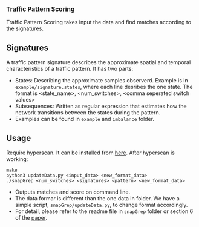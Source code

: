 ### Traffic Pattern Scoring ###

Traffic Pattern Scoring takes input the data and find matches according to the signatures.

## Signatures ##

A traffic pattern signature describes the approximate spatial and temporal characteristics of a traffic pattern.
It has two parts:

- States: Describing the approximate samples observerd. Example is in ```example/signature.states```, where each line desribes the one state. The format is <state_name>, <num_switches>, \<comma seperated switch values\>
- Subsequences: Written as regular expression that estimates how the network transitions between the states during the pattern.
- Examples can be found in ```example``` and ```imbalance``` folder.

## Usage ##

Require hyperscan. It can be installed from [here](https://github.com/intel/hyperscan).
After hyperscan is working:

```
make
python3 updateData.py <input_data> <new_format_data>
./snapGrep <num_switches> <signatures> <pattern> <new_format_data>
```
- Outputs matches and score on command line.
- The data formar is different than the one data in folder. We have a simple script, ```snapGrep/updateData.py```, to change format accordingly.
- For detail, please refer to the readme file in ```snapGrep``` folder or section 6 of the [paper](https://www.usenix.org/system/files/nsdi20-paper-yaseen.pdf).